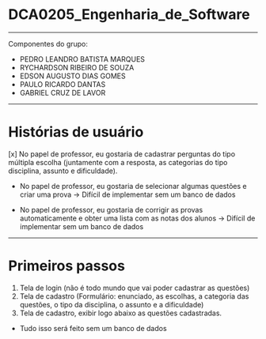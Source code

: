 # DCA0205_Engenharia_de_Software
---
Componentes do grupo:
- PEDRO LEANDRO BATISTA MARQUES
- RYCHARDSON RIBEIRO DE SOUZA
- EDSON AUGUSTO DIAS GOMES
- PAULO RICARDO DANTAS
- GABRIEL CRUZ DE LAVOR
---

# Histórias de usuário
[x] No papel de professor, eu gostaria de cadastrar perguntas do tipo múltipla escolha (juntamente com a resposta, as categorias do tipo disciplina, assunto e dificuldade).

- No papel de professor, eu gostaria de selecionar algumas questões e criar uma prova -> Difícil de implementar sem um banco de dados

- No papel de professor, eu gostaria de corrigir as provas automaticamente e obter uma lista com as notas dos alunos -> Difícil de implementar sem um banco de dados
---

# Primeiros passos

1. Tela de login (não é todo mundo que vai poder cadastrar as questões)
2. Tela de cadastro (Formulário: enunciado, as escolhas, a categoria das questões, o tipo da disciplina, o assunto e a dificuldade)
3. Tela de cadastro, exibir logo abaixo as questões cadastradas.

- Tudo isso será feito sem um banco de dados

